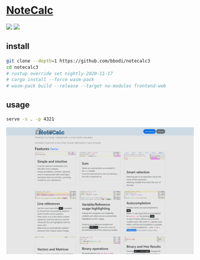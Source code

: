 # [NoteCalc](https://github.com/bbodi/notecalc3)

![](https://img.shields.io/github/license/bbodi/notecalc3) ![](https://img.shields.io/github/last-commit/scillidan/notecalc3/develop)

## install

```sh
git clone --depth=1 https://github.com/bbodi/notecalc3
cd notecalc3
# rustup override set nightly-2020-11-17
# cargo install --force wasm-pack
# wasm-pack build --release --target no-modules frontend-web
```

## usage

```sh
serve -s . -p 4321
```

![notecalc3](/_image/optWeb/notecalc3.png)
